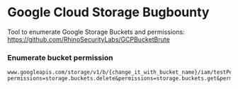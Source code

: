 # Google Cloud Storage Bugbounty


Tool to enumerate Google Storage Buckets and permissions: https://github.com/RhinoSecurityLabs/GCPBucketBrute

### Enumerate bucket permission
```
www.googleapis.com/storage/v1/b/{change_it_with_bucket_name}/iam/testPermissions?permissions=storage.buckets.delete&permissions=storage.buckets.get&permissions=storage.buckets.getIamPolicy&permissions=storage.buckets.setIamPolicy&permissions=storage.buckets.update&permissions=storage.objects.create&permissions=storage.objects.delete&permissions=storage.objects.get&permissions=storage.objects.list&permissions=storage.objects.update
```
